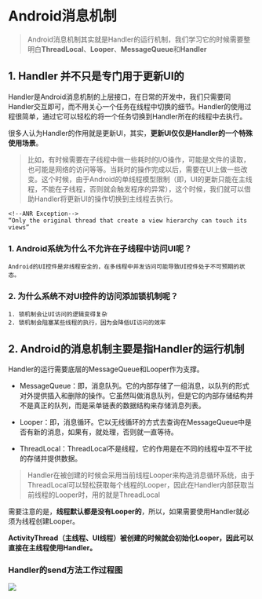 # Android消息机制 #
> Android消息机制其实就是Handler的运行机制，我们学习它的时候需要整明白**ThreadLocal**、**Looper**、**MessageQueue**和**Handler**

## 1. Handler 并不只是专门用于更新UI的 ##
Handler是Android消息机制的上层接口，在日常的开发中，我们只需要同Handler交互即可，而不用关心一个任务在线程中切换的细节。Handler的使用过程很简单，通过它可以轻松的将一个任务切换到Handler所在的线程中去执行。

很多人认为Handler的作用就是更新UI，其实，**更新UI仅仅是Handler的一个特殊使用场景**。

> 比如，有时候需要在子线程中做一些耗时的I/O操作，可能是文件的读取，也可能是网络的访问等等。当耗时的操作完成以后，需要在UI上做一些改变。这个时候，由于Android的单线程模型限制（即，UI的更新只能在主线程，不能在子线程，否则就会触发程序的异常），这个时候，我们就可以借助Handler将更新UI的操作切换到主线程去执行。

	<!--ANR Exception-->
	“Only the original thread that create a view hierarchy can touch its views”

### 1. Android系统为什么不允许在子线程中访问UI呢？ ###
	Android的UI控件是非线程安全的，在多线程中并发访问可能导致UI控件处于不可预期的状态。
### 2. 为什么系统不对UI控件的访问添加锁机制呢？ ###
 	1. 锁机制会让UI访问的逻辑变得复杂
	2. 锁机制会阻塞某些线程的执行，因为会降低UI访问的效率


## 2. Android的消息机制主要是指Handler的运行机制 ##
Handler的运行需要底层的MessageQueue和Looper作为支撑。

- MessageQueue：即，消息队列。它的内部存储了一组消息，以队列的形式对外提供插入和删除的操作。它虽然叫做消息队列，但是它的内部存储结构并不是真正的队列，而是采单链表的数据结构来存储消息列表。

- Looper：即，消息循环。它以无线循环的方式去查询在MessageQueue中是否有新的消息，如果有，就处理，否则就一直等待。

- ThreadLocal：ThreadLocal不是线程，它的作用是在不同的线程中互不干扰的存储并提供数据。

> Handler在被创建的时候会采用当前线程Looper来构造消息循环系统，由于ThreadLocal可以轻松获取每个线程的Looper，因此在Handler内部获取当前线程的Looper时，用的就是ThreadLocal

需要注意的是，**线程默认都是没有Looper的**，所以，如果需要使用Handler就必须为线程创建Looper。

**ActivityThread（主线程、UI线程）被创建的时候就会初始化Looper，因此可以直接在主线程使用Handler。**

### Handler的send方法工作过程图 ###

![](http://i.imgur.com/fFAiIyt.png)